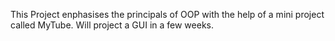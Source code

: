 This Project enphasises the principals of OOP with the help of a mini project called MyTube.
Will project a GUI in a few weeks.
